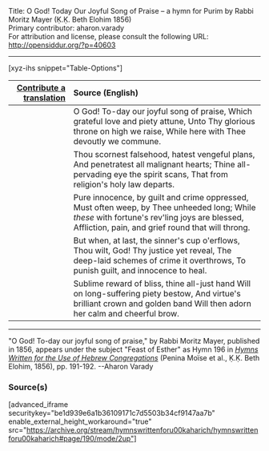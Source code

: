<html>
<head></head>
<body>
Title: O God! Today Our Joyful Song of Praise – a hymn for Purim by Rabbi Moritz Mayer (Ḳ.Ḳ. Beth Elohim 1856)<br />
Primary contributor: aharon.varady<br />
For attribution and license, please consult the following URL: <a href="http://opensiddur.org/?p=40603">http://opensiddur.org/?p=40603</a>
<p />
<hr />

[xyz-ihs snippet="Table-Options"]<table style="margin-left: auto; margin-right: auto;" class="draggable">
<thead><tr><th id="x" style="text-align: right;"><a href="/translate/" target="_blank" rel="noopener">Contribute a translation</a></th><th style="text-align: left;">Source (English)</th></tr></thead>
<tbody>
<tr><td style="vertical-align:top;">
<div class="liturgy" lang="he" style="text-align: right;">

</div></td>

<td style="vertical-align:top;">
<div class="english" lang="en" style="text-align: left;">
O God! To-day our joyful song of praise, 
Which grateful love and piety attune, 
Unto Thy glorious throne on high we raise, 
While here with Thee devoutly we commune. 
</div></td></tr>


<tr><td style="vertical-align:top;">
<div class="liturgy" lang="he" style="text-align: right;">

</div></td>

<td style="vertical-align:top;">
<div class="english" lang="en" style="text-align: left;">
Thou scornest falsehood, hatest vengeful plans, 
And penetratest all malignant hearts; 
Thine all-pervading eye the spirit scans, 
That from religion's holy law departs. 
</div></td></tr>


<tr><td style="vertical-align:top;">
<div class="liturgy" lang="he" style="text-align: right;">

</div></td>

<td style="vertical-align:top;">
<div class="english" lang="en" style="text-align: left;">
Pure innocence, by guilt and crime oppressed, 
Must often weep, by Thee unheeded long; 
While <em>these</em> with fortune's rev'ling joys are blessed, 
Affliction, pain, and grief round that will throng. 
</div></td></tr>


<tr><td style="vertical-align:top;">
<div class="liturgy" lang="he" style="text-align: right;">

</div></td>

<td style="vertical-align:top;">
<div class="english" lang="en" style="text-align: left;">
But when, at last, the sinner's cup o'erflows, 
Thou wilt, God! Thy justice yet reveal, 
The deep-laid schemes of crime it overthrows, 
To punish guilt, and innocence to heal. 
</div></td></tr>


<tr><td style="vertical-align:top;">
<div class="liturgy" lang="he" style="text-align: right;">

</div></td>

<td style="vertical-align:top;">
<div class="english" lang="en" style="text-align: left;">
Sublime reward of bliss, thine all-just hand 
Will on long-suffering piety bestow, 
And virtue's brilliant crown and golden band 
Will then adorn her calm and cheerful brow.
</div></td></tr>
</tbody></table>

<hr />

"O God! To-day our joyful song of praise," by Rabbi Moritz Mayer, published in 1856, appears under the subject "Feast of Esther" as Hymn 196 in <em><a href="/?p=40488">Hymns Written for the Use of Hebrew Congregations</a></em> (Penina Moïse et al., Ḳ.Ḳ. Beth Elohim, 1856), pp. 191-192. --Aharon Varady

<h3>Source(s)</h3>

[advanced_iframe securitykey="be1d939e6a1b36109171c7d5503b34cf9147aa7b" enable_external_height_workaround="true" src="https://archive.org/stream/hymnswrittenforu00kaharich/hymnswrittenforu00kaharich#page/190/mode/2up"]

&nbsp; 
</body>
</html>